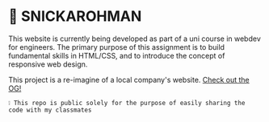 # 🔨 SNICKAROHMAN

This website is currently being developed as part of a uni course in webdev for engineers.
The primary purpose of this assignment is to build fundamental skills in HTML/CSS, and to introduce the concept of responsive web design.

This project is a re-imagine of a local company's website.
[Check out the OG!](https://www.snickarohman.se/)

```
❕ This repo is public solely for the purpose of easily sharing the code with my classmates
```

